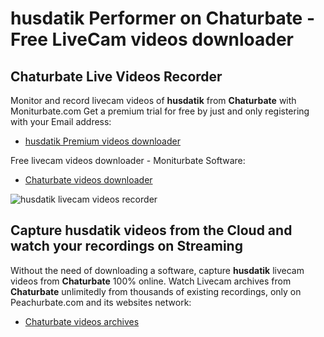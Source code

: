 # husdatik Performer on Chaturbate - Free LiveCam videos downloader

## Chaturbate Live Videos Recorder

Monitor and record livecam videos of **husdatik** from **Chaturbate** with Moniturbate.com
Get a premium trial for free by just and only registering with your Email address:
* [husdatik Premium videos downloader](https://moniturbate.com/request-demo-licence-key.html)

Free livecam videos downloader - Moniturbate Software:
* [Chaturbate videos downloader](https://moniturbate.com/moniturbate-download-software.html)

![husdatik livecam videos recorder](https://peachurnet.com/templates/moniturbate-software.png)


## Capture husdatik videos from the Cloud and watch your recordings on Streaming

Without the need of downloading a software, capture **husdatik** livecam videos from **Chaturbate** 100% online.
Watch Livecam archives from **Chaturbate** unlimitedly from thousands of existing recordings, only on Peachurbate.com and its websites network:
* [Chaturbate videos archives](https://peachurnet.com/)